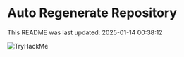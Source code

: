 # Auto Regenerate Repository

This README was last updated: 2025-01-14 00:38:12

 ![TryHackMe](https://tryhackme.com/badge/533634)